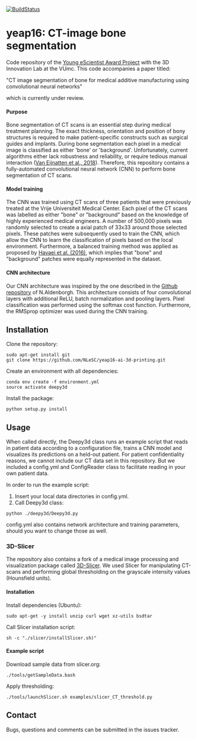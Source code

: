 [![BuildStatus](https://travis-ci.org/NLeSC/yeap16-ai-3d-printing.svg?branch=master)](https://travis-ci.org/NLeSC/yeap16-ai-3d-printing)
# yeap16: CT-image bone segmentation
Code repository of the [Young eScientist Award Project](https://www.esciencecenter.nl/redactional/young-escientist-2016) with the 3D Innovation Lab at the VUmc. This code accompanies a paper titled: <br>

"CT image segmentation of bone for medical additive manufacturing using convolutional neural networks" <br>

which is currently under review.

#### Purpose
Bone segmentation of CT scans is an essential step during medical treatment planning.
The exact thickness, orientation and position of bony structures is required to make patient-specific constructs such as surgical guides and implants. During bone segmentation each pixel in a medical image is classified as either 'bone' or 'background'. Unfortunately, current algorithms either lack robustness and reliability, or require tedious manual interaction ([Van Eijnatten et al., 2018](http://dx.doi.org/10.1016/j.medengphy.2017.10.008)). Therefore, this repository contains a fully-automated convolutional neural network (CNN) to perform bone segmentation of CT scans.

#### Model training
The CNN was trained using CT scans of three patients that were previously treated at the Vrije Universiteit Medical Center. Each pixel of the CT scans was labelled as either "bone" or "background" based on the knowledge of highly experienced medical engineers. A number of 500,000 pixels was randomly selected to create a axial patch of 33x33 around those selected pixels. These patches were subsequently used to train the CNN, which allow the CNN to learn the classification of pixels based on the local environment. Furthermore, a balanced training method was applied as proposed by [Havaei et al. (2016)](https://doi.org/10.1016/j.media.2016.05.004), which implies that "bone" and "background" patches were equally represented in the dataset.

#### CNN architecture
Our CNN architecture was inspired by the one described in the [Github repository](https://github.com/naldeborgh7575/brain_segmentation.git) of N.Aldenborgh. This architecture consists of four convolutional layers with additional ReLU, batch normalization and pooling layers. Pixel classification was performed using the softmax cost function. Furthermore, the RMSprop optimizer was used during the CNN training.  

## Installation
Clone the repository:
```shell
sudo apt-get install git
git clone https://github.com/NLeSC/yeap16-ai-3d-printing.git
```

Create an environment with all dependencies:
```shell
conda env create -f environment.yml
source activate deepy3d
```

Install the package:
```shell
python setup.py install
```

## Usage
When called directly, the Deepy3d class runs an example script that reads in patient data according to a configuration file, trains a CNN model and visualizes its predictions on a held-out patient. For patient confidentiality reasons, we cannot include our CT data set in this repository. But we included a config.yml and ConfigReader class to facilitate reading in your own patient data.

In order to run the example script:
1. Insert your local data directories in config.yml.
2. Call Deepy3d class:
```shell
python ./deepy3d/Deepy3d.py
```

config.yml also contains network architecture and training parameters, should you want to change those as well.

### 3D-Slicer
The repository also contains a fork of a medical image processing and visualization package called [3D-Slicer](https://github.com/Slicer/Slicer). We used Slicer for manipulating CT-scans and performing global thresholding on the grayscale intensity values (Hounsfield units).

#### Installation
Install dependencies (Ubuntu):
```shell
sudo apt-get -y install unzip curl wget xz-utils bsdtar
```
Call Slicer installation script:
```shell
sh -c "./slicer/installSlicer.sh)"
```

#### Example script
Download sample data from slicer.org:
```shell
./tools/getSampleData.bash
```
Apply thresholding:
```shell
./tools/launchSlicer.sh examples/slicer_CT_threshold.py
```

## Contact
Bugs, questions and comments can be submitted in the issues tracker.
